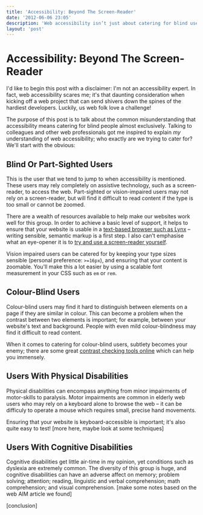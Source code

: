 ```yaml
---
title: 'Accessibility: Beyond The Screen-Reader'
date: '2012-06-06 23:05'
description: 'Web accessibility isn’t just about catering for blind users. In this post, we talk about the other users we need to consider in order to make the web accessible to all.'
layout: 'post'
---
```



# Accessibility: Beyond The Screen-Reader #

I'd like to begin this post with a disclaimer: I'm not an accessibility expert. In fact, web accessibility scares me; it's that daunting consideration when kicking off a web project that can send shivers down the spines of the hardiest developers. Luckily, us web folk love a challenge!

The purpose of this post is to talk about the common misunderstanding that accessibility means catering for blind people almost exclusively. Talking to colleagues and other web professionals got me inspired to explain *my* understanding of web accessibility; who exactly are we trying to cater for? We'll start with the obvious:


## Blind Or Part-Sighted Users ##

This is the user that we tend to jump to when accessibility is mentioned. These users may rely completely on assistive technology, such as a screen-reader, to access the web. Part-sighted or vision-impaired users may not rely on a screen-reader, but will find it difficult to read content if the type is too small or cannot be zoomed.

There are a wealth of resources available to help make our websites work well for this group. In order to achieve a basic level of support, it helps to ensure that your website is usable in a [text-based browser such as Lynx][lynx] – writing sensible, semantic markup is a first step. I also can't emphasise what an eye-opener it is to [try and use a screen-reader yourself][use-screen-reader].

Vision impaired users can be catered for by keeping your type sizes sensible (personal preference: `>=16px`), and ensuring that your content is zoomable. You'll make this a lot easier by using a scalable font measurement in your CSS such as `em` or `rem`.


## Colour-Blind Users ##

Colour-blind users may find it hard to distinguish between elements on a page if they are similar in colour. This can become a problem when the contrast between two elements is important; for example, between your website's text and background. People with even mild colour-blindness may find it difficult to read content.

When it comes to catering for colour-blind users, subtlety becomes your enemy; there are some great [contrast checking tools online][contrast-checker] which can help you immensely.


## Users With Physical Disabilities ##

Physical disabilities can encompass anything from minor impairments of motor-skills to paralysis. Motor impairments are common in elderly web users who may rely on a keyboard alone to browse the web – it can be difficuly to operate a mouse which requires small, precise hand movements.

Ensuring that your website is keyboard-accessible is important; it's also quite easy to test! [more here, maybe look at some techniques] 


## Users With Cognitive Disabilities ##

Cognitive disabilities get little air-time in my opinion, yet conditions such as dyslexia are extremely common. The diversity of this group is huge, and cognitive disabilities can have an adverse affect on memory; problem solving; attention; reading, linguistic and verbal comprehension; math comprehension; and visual comprehension. [make some notes based on the web AIM article we found]


[conclusion]


[contrast-checker]: http://snook.ca/technical/colour_contrast/colour.html "Colour Contrast Checking Tool"
[lynx]: http://lynx.browser.org/ "The Lynx Browser"
[use-screen-reader]: http://webaim.org/articles/screenreader_testing/ "Testing with Screen Readers: Questions and Answers"
[webaim-articles]: http://webaim.org/articles/ "Accessibility articles from WebAIM"